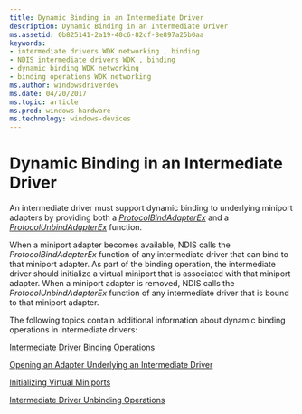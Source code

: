 ```yaml
---
title: Dynamic Binding in an Intermediate Driver
description: Dynamic Binding in an Intermediate Driver
ms.assetid: 0b825141-2a19-40c6-82cf-8e897a25b0aa
keywords:
- intermediate drivers WDK networking , binding
- NDIS intermediate drivers WDK , binding
- dynamic binding WDK networking
- binding operations WDK networking
ms.author: windowsdriverdev
ms.date: 04/20/2017
ms.topic: article
ms.prod: windows-hardware
ms.technology: windows-devices
---
```


# Dynamic Binding in an Intermediate Driver





An intermediate driver must support dynamic binding to underlying miniport adapters by providing both a [*ProtocolBindAdapterEx*](https://msdn.microsoft.com/library/windows/hardware/ff570220) and a [*ProtocolUnbindAdapterEx*](https://msdn.microsoft.com/library/windows/hardware/ff570278) function.

When a miniport adapter becomes available, NDIS calls the *ProtocolBindAdapterEx* function of any intermediate driver that can bind to that miniport adapter. As part of the binding operation, the intermediate driver should initialize a virtual miniport that is associated with that miniport adapter. When a miniport adapter is removed, NDIS calls the *ProtocolUnbindAdapterEx* function of any intermediate driver that is bound to that miniport adapter.

The following topics contain additional information about dynamic binding operations in intermediate drivers:

[Intermediate Driver Binding Operations](intermediate-driver-binding-operations.md)

[Opening an Adapter Underlying an Intermediate Driver](opening-an-adapter-underlying-an-intermediate-driver.md)

[Initializing Virtual Miniports](initializing-virtual-miniports.md)

[Intermediate Driver Unbinding Operations](intermediate-driver-unbinding-operations.md)

 

 





